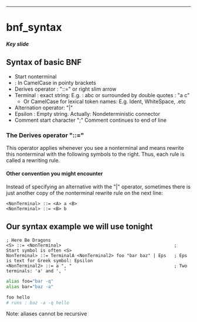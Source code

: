 ---
# bnf_syntax

##### Key slide

## Syntax of basic BNF

- Start nonterminal
- <NonTerminal> : In CamelCase in pointy brackets
- Derives operator : "::=" or right slim arrow
- Terminal : exact string: E.g. : abc or surrounded by double quotes : "a c"
  * Or CamelCase for lexical token names: E.g. Ident, WhiteSpace, .etc
- Alternation operator: "|" 
- Epsilon  : Empty string. Actually: Nondeterministic connector
- Comment start character ";" Comment continues to end of line


### The Derives operator "::="

This operator applies whenever you see a nonterminal and means rewrite
this nonterminal with the following symbols to the right. Thus, each rule is called a rewriting rule.

#### Other convention you might encounter

Instead of specifying an alternative with the "|" operator, sometimes there is just
another copy of the nonterminal rewrite rule on the next line:

```bnf
<NonTerminal> ::= <A> a <B>
<NonTerminal> ::= <B> b
```


## Our syntax example we will use tonight

```bnf
; Here Be Dragons
<S> ::= <NonTerminal>                                           ; Start symbol is often <S>
NonTerminal> ::= TerminalA <NonTerminal2> foo "bar baz" | Eps   ; Eps is text for Greek symbol: Epsilon
<NonTerminal2> ::= a ", "                                       ; Two terminals: 'a' and ', '
```


```bash
alias foo="bar -q"
alias bar="baz -a"

foo hello
# runs : baz -a -q hello
```

Note: aliases cannot be recursive